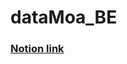 # dataMoa_BE

### [Notion link](https://www.notion.so/dev-meryoung/Data-MOA-9db1e7a73f3a4108becf9a53ec1e8d48?pvs=4)
